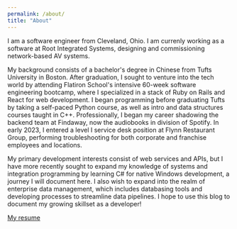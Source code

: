 ```yaml
---
permalink: /about/
title: "About"
---
```


I am a software engineer from Cleveland, Ohio. I am currenly working as a software at Root Integrated Systems, designing and commissioning network-based AV systems.

My background consists of a bachelor's degree in Chinese from Tufts University in Boston. After graduation, I sought to venture into the tech world by attending Flatiron School's intensive 60-week software engineering bootcamp, where I specialized in a stack of Ruby on Rails and React for web development. I began programming before graduating Tufts by taking a self-paced Python course, as well as intro and data structures courses taught in C++. Professionally, I began my career shadowing the backend team at Findaway, now the audiobooks in division of Spotify. In early 2023, I entered a level I service desk position at Flynn Restaurant Group, performing troubleshooting for both corporate and franchise employees and locations. 

My primary development interests consist of web services and APIs, but I have more recently sought to expand my knowledge of systems and integration programming by learning C# for native Windows development, a journey I will document here. I also wish to expand into the realm of enterprise data management, which includes databasing tools and developing processes to streamline data pipelines. I hope to use this blog to document my growing skillset as a developer! 

[My resume](/assets/pdf/Resume_Kyle_Hartson.pdf)